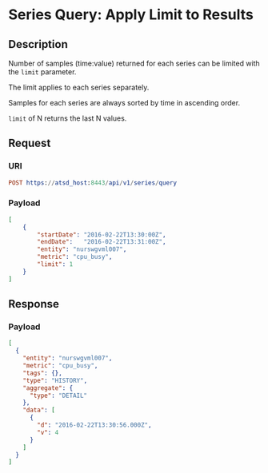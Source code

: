 # Series Query: Apply Limit to Results

## Description

Number of samples (time:value) returned for each series can be limited with the `limit` parameter.

The limit applies to each series separately.

Samples for each series are always sorted by time in ascending order.

`limit` of N returns the last N values.

## Request

### URI

```elm
POST https://atsd_host:8443/api/v1/series/query
```

### Payload

```json
[
    {
        "startDate": "2016-02-22T13:30:00Z",
        "endDate":   "2016-02-22T13:31:00Z",
        "entity": "nurswgvml007",
        "metric": "cpu_busy",
		"limit": 1
    }
]
```

## Response

### Payload

```json
[
  {
    "entity": "nurswgvml007",
    "metric": "cpu_busy",
    "tags": {},
    "type": "HISTORY",
    "aggregate": {
      "type": "DETAIL"
    },
    "data": [
      {
        "d": "2016-02-22T13:30:56.000Z",
        "v": 4
      }
    ]
  }
]
```
